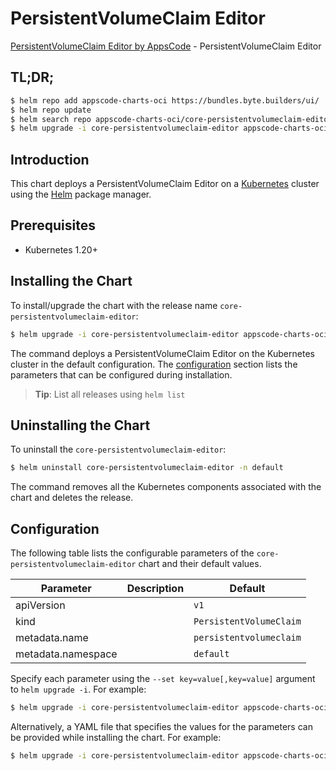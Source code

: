 # PersistentVolumeClaim Editor

[PersistentVolumeClaim Editor by AppsCode](https://appscode.com) - PersistentVolumeClaim Editor

## TL;DR;

```bash
$ helm repo add appscode-charts-oci https://bundles.byte.builders/ui/
$ helm repo update
$ helm search repo appscode-charts-oci/core-persistentvolumeclaim-editor --version=v0.8.0
$ helm upgrade -i core-persistentvolumeclaim-editor appscode-charts-oci/core-persistentvolumeclaim-editor -n default --create-namespace --version=v0.8.0
```

## Introduction

This chart deploys a PersistentVolumeClaim Editor on a [Kubernetes](http://kubernetes.io) cluster using the [Helm](https://helm.sh) package manager.

## Prerequisites

- Kubernetes 1.20+

## Installing the Chart

To install/upgrade the chart with the release name `core-persistentvolumeclaim-editor`:

```bash
$ helm upgrade -i core-persistentvolumeclaim-editor appscode-charts-oci/core-persistentvolumeclaim-editor -n default --create-namespace --version=v0.8.0
```

The command deploys a PersistentVolumeClaim Editor on the Kubernetes cluster in the default configuration. The [configuration](#configuration) section lists the parameters that can be configured during installation.

> **Tip**: List all releases using `helm list`

## Uninstalling the Chart

To uninstall the `core-persistentvolumeclaim-editor`:

```bash
$ helm uninstall core-persistentvolumeclaim-editor -n default
```

The command removes all the Kubernetes components associated with the chart and deletes the release.

## Configuration

The following table lists the configurable parameters of the `core-persistentvolumeclaim-editor` chart and their default values.

|     Parameter      | Description |              Default               |
|--------------------|-------------|------------------------------------|
| apiVersion         |             | <code>v1</code>                    |
| kind               |             | <code>PersistentVolumeClaim</code> |
| metadata.name      |             | <code>persistentvolumeclaim</code> |
| metadata.namespace |             | <code>default</code>               |


Specify each parameter using the `--set key=value[,key=value]` argument to `helm upgrade -i`. For example:

```bash
$ helm upgrade -i core-persistentvolumeclaim-editor appscode-charts-oci/core-persistentvolumeclaim-editor -n default --create-namespace --version=v0.8.0 --set apiVersion=v1
```

Alternatively, a YAML file that specifies the values for the parameters can be provided while
installing the chart. For example:

```bash
$ helm upgrade -i core-persistentvolumeclaim-editor appscode-charts-oci/core-persistentvolumeclaim-editor -n default --create-namespace --version=v0.8.0 --values values.yaml
```
